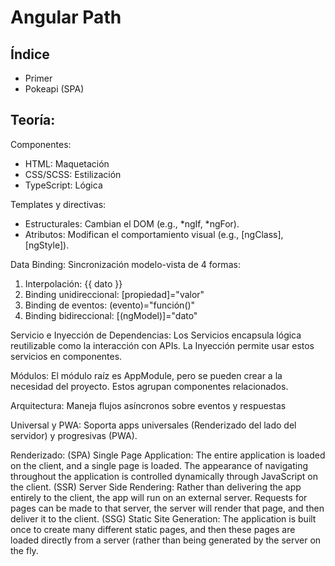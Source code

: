 # Angular Path

## Índice

- Primer
- Pokeapi (SPA)

## Teoría:

Componentes:

- HTML: Maquetación
- CSS/SCSS: Estilización
- TypeScript: Lógica

Templates y directivas:

- Estructurales: Cambian el DOM (e.g., *ngIf, *ngFor).
- Atributos: Modifican el comportamiento visual (e.g., [ngClass], [ngStyle]).

Data Binding:
Sincronización modelo-vista de 4 formas:

1. Interpolación: {{ dato }}
2. Binding unidireccional: [propiedad]="valor"
3. Binding de eventos: (evento)="función()"
4. Binding bidireccional: [(ngModel)]="dato"

Servicio e Inyección de Dependencias:
Los Servicios encapsula lógica reutilizable como la interacción con APIs.
La Inyección permite usar estos servicios en componentes.

Módulos:
El módulo raíz es AppModule, pero se pueden crear a la necesidad del proyecto.
Estos agrupan componentes relacionados.

Arquitectura:
Maneja flujos asíncronos sobre eventos y respuestas

Universal y PWA:
Soporta apps universales (Renderizado del lado del servidor) y progresivas (PWA).

Renderizado:
(SPA) Single Page Application:
The entire application is loaded on the client, and a single page is loaded.
The appearance of navigating throughout the application is controlled dynamically through JavaScript on the client.
(SSR) Server Side Rendering:
Rather than delivering the app entirely to the client, the app will run on an external server.
Requests for pages can be made to that server, the server will render that page, and then deliver it to the client.
(SSG) Static Site Generation:
The application is built once to create many different static pages, and then these pages are loaded directly from a server (rather than being generated by the server on the fly.
